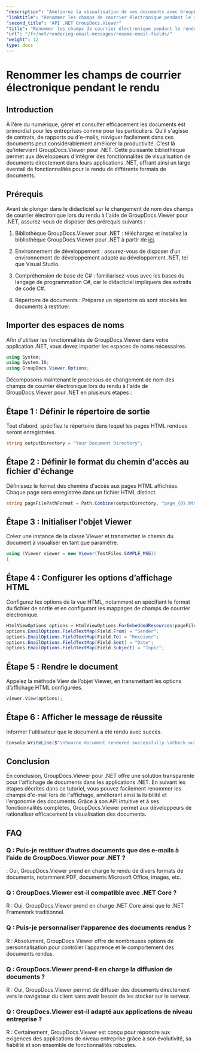 ```yaml
---
"description": "Améliorez la visualisation de vos documents avec GroupDocs.Viewer pour .NET. Affichez et personnalisez vos e-mails en toute simplicité."
"linktitle": "Renommer les champs de courrier électronique pendant le rendu"
"second_title": "API .NET GroupDocs.Viewer"
"title": "Renommer les champs de courrier électronique pendant le rendu"
"url": "/fr/net/rendering-email-messages/rename-email-fields/"
"weight": 12
type: docs
---
```

# Renommer les champs de courrier électronique pendant le rendu

## Introduction

À l'ère du numérique, gérer et consulter efficacement les documents est primordial pour les entreprises comme pour les particuliers. Qu'il s'agisse de contrats, de rapports ou d'e-mails, naviguer facilement dans ces documents peut considérablement améliorer la productivité. C'est là qu'intervient GroupDocs.Viewer pour .NET. Cette puissante bibliothèque permet aux développeurs d'intégrer des fonctionnalités de visualisation de documents directement dans leurs applications .NET, offrant ainsi un large éventail de fonctionnalités pour le rendu de différents formats de documents.

## Prérequis

Avant de plonger dans le didacticiel sur le changement de nom des champs de courrier électronique lors du rendu à l'aide de GroupDocs.Viewer pour .NET, assurez-vous de disposer des prérequis suivants :

1. Bibliothèque GroupDocs.Viewer pour .NET : téléchargez et installez la bibliothèque GroupDocs.Viewer pour .NET à partir de [ici](https://releases.groupdocs.com/viewer/net/).

2. Environnement de développement : assurez-vous de disposer d’un environnement de développement adapté au développement .NET, tel que Visual Studio.

3. Compréhension de base de C# : familiarisez-vous avec les bases du langage de programmation C#, car le didacticiel impliquera des extraits de code C#.

4. Répertoire de documents : Préparez un répertoire où sont stockés les documents à restituer.

## Importer des espaces de noms

Afin d'utiliser les fonctionnalités de GroupDocs.Viewer dans votre application .NET, vous devez importer les espaces de noms nécessaires.

```csharp
using System;
using System.IO;
using GroupDocs.Viewer.Options;
```

Décomposons maintenant le processus de changement de nom des champs de courrier électronique lors du rendu à l'aide de GroupDocs.Viewer pour .NET en plusieurs étapes :

## Étape 1 : Définir le répertoire de sortie

Tout d’abord, spécifiez le répertoire dans lequel les pages HTML rendues seront enregistrées.

```csharp
string outputDirectory = "Your Document Directory";
```

## Étape 2 : Définir le format du chemin d'accès au fichier d'échange

Définissez le format des chemins d'accès aux pages HTML affichées. Chaque page sera enregistrée dans un fichier HTML distinct.

```csharp
string pageFilePathFormat = Path.Combine(outputDirectory, "page_{0}.html");
```

## Étape 3 : Initialiser l'objet Viewer

Créez une instance de la classe Viewer et transmettez le chemin du document à visualiser en tant que paramètre.

```csharp
using (Viewer viewer = new Viewer(TestFiles.SAMPLE_MSG))
{
```

## Étape 4 : Configurer les options d’affichage HTML

Configurez les options de la vue HTML, notamment en spécifiant le format du fichier de sortie et en configurant les mappages de champs de courrier électronique.

```csharp
HtmlViewOptions options = HtmlViewOptions.ForEmbeddedResources(pageFilePathFormat);
options.EmailOptions.FieldTextMap[Field.From] = "Sender";
options.EmailOptions.FieldTextMap[Field.To] = "Receiver";
options.EmailOptions.FieldTextMap[Field.Sent] = "Date";
options.EmailOptions.FieldTextMap[Field.Subject] = "Topic";
```

## Étape 5 : Rendre le document

Appelez la méthode View de l’objet Viewer, en transmettant les options d’affichage HTML configurées.

```csharp
viewer.View(options);
```

## Étape 6 : Afficher le message de réussite

Informer l'utilisateur que le document a été rendu avec succès.

```csharp
Console.WriteLine($"\nSource document rendered successfully.\nCheck output in {outputDirectory}.");
```

## Conclusion

En conclusion, GroupDocs.Viewer pour .NET offre une solution transparente pour l'affichage de documents dans les applications .NET. En suivant les étapes décrites dans ce tutoriel, vous pouvez facilement renommer les champs d'e-mail lors de l'affichage, améliorant ainsi la lisibilité et l'ergonomie des documents. Grâce à son API intuitive et à ses fonctionnalités complètes, GroupDocs.Viewer permet aux développeurs de rationaliser efficacement la visualisation des documents.

## FAQ

### Q : Puis-je restituer d’autres documents que des e-mails à l’aide de GroupDocs.Viewer pour .NET ?

: Oui, GroupDocs.Viewer prend en charge le rendu de divers formats de documents, notamment PDF, documents Microsoft Office, images, etc.

### Q : GroupDocs.Viewer est-il compatible avec .NET Core ?

R : Oui, GroupDocs.Viewer prend en charge .NET Core ainsi que le .NET Framework traditionnel.

### Q : Puis-je personnaliser l’apparence des documents rendus ?

R : Absolument, GroupDocs.Viewer offre de nombreuses options de personnalisation pour contrôler l’apparence et le comportement des documents rendus.

### Q : GroupDocs.Viewer prend-il en charge la diffusion de documents ?

R : Oui, GroupDocs.Viewer permet de diffuser des documents directement vers le navigateur du client sans avoir besoin de les stocker sur le serveur.

### Q : GroupDocs.Viewer est-il adapté aux applications de niveau entreprise ?

R : Certainement, GroupDocs.Viewer est conçu pour répondre aux exigences des applications de niveau entreprise grâce à son évolutivité, sa fiabilité et son ensemble de fonctionnalités robustes.